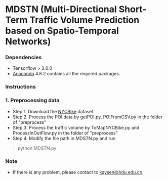 # MDSTN (Multi-Directional Short-Term Traffic Volume Prediction based on Spatio-Temporal Networks)


### Dependencies
* Tensorflow > 2.0.0
* [Anaconda](https://www.anaconda.com/) 4.8.2 contains all the required packages.

### Instructions

### 1. Preprocessing data
* Step 1. Download the [NYCBike](https://data.cityofnewyork.us/) dataset.
* Step 2. Process the POI data by getPOI.py, POIFromCSV.py in the folder of "preprocess"
* Step 3. Process the traffic volume by ToMapNYCBike.py and ProcessInOutFlow.py in the folder of "preprocess"
* Step 4. Modify the file path in MDSTN.py and run
> python MDSTN.py


### Note
* If there is any problem, please contact to kaysen@hdu.edu.cn.
